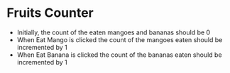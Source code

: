 #  Fruits Counter 
- Initially, the count of the eaten mangoes and bananas should be 0
- When Eat Mango is clicked the count of the mangoes eaten should be incremented by 1
- When Eat Banana is clicked the count of the bananas eaten should be incremented by 1